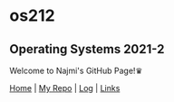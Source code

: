 # os212
## Operating Systems 2021-2
Welcome to Najmi's GitHub Page!♛

[Home](https://najmialy.github.io/os212/) | [My Repo](https://github.com/najmialy/os212) | [Log](https://najmialy.github.io/os212/TXT/mylog.txt) | [Links](https://najmialy.github.io/os212/LINKS/)
